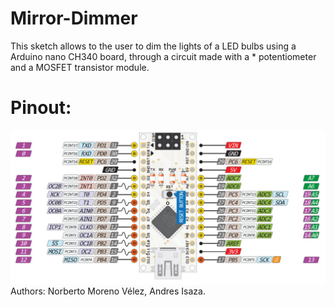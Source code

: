 # Mirror-Dimmer
This sketch allows to the user to dim the lights of a LED bulbs using a Arduino nano CH340 board, through a circuit made with a   *  potentiometer and a MOSFET transistor module. 
# Pinout:
![Schematic_Hydroponic](nano.jpg) 
Authors: Norberto Moreno Vélez, Andres Isaza.
